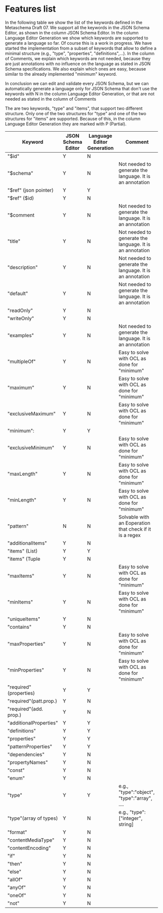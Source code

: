 # Features list

In the following table we show the list of the keywords defined in the Metaschema Draft 07.
We support all the keywords in the JSON Schema Editor, as shown in the column JSON Schema Editor.
In the column Language Editor Generation we show which keywords are supported to generate a language so far. Of course this is a work in progress.
We have started the implementation from a subset of keywords that allow to define a minimal structure (e.g., "type", "properties", "definitions",...).
In the column of Comments, we explain which keywords are not needed, because they are just annotations with no influence on the language as stated in
JSON  Schema specifications. We also explain which ones are easy, because similar to the already implemented "minimum" keyword.

In conclusion we can edit and validate every JSON Schema, but we can automatically generate a language only for JSON Schema that don't use
the keywords with N in the column Language Editor Generation, or that are not needed as stated in the column of Comments

The are two keywords, "type" and "items", that support two different structure. Only one of the two structures for "type" and one of the 
two structures for "items" are supported. Because of this, in the column Language Editor Generation they are marked with P (Partial).

|Keyword               |JSON Schema Editor   |Language Editor Generation| Comment|
|----------------------|---------------------|--------------------------|--------
|"$id"                 |Y                    |N                         | |
|"$schema"             |Y                    |N                         |Not needed to generate the language. It is an annotation|
|"$ref" (json pointer) |Y                    |Y                         ||
|"$ref"   ($id)        |Y                    |N                         ||
|"$comment             |Y                    |N                         |Not needed to generate the language. It is an annotation|
|"title"               |Y                    |N                         |Not needed to generate the language. It is an annotation|
|"description"         |Y                    |N                         |Not needed to generate the language. It is an annotation|
|"default"             |Y                    |N                         |Not needed to generate the language. It is an annotation|
|"readOnly"            |Y                    |N                         ||
|"writeOnly"           |Y                    |N                         ||
|"examples"            |Y                    |N                         |Not needed to generate the language. It is an annotation|
|"multipleOf"          |Y                    |N                         |Easy to solve with OCL as done for "minimum"|
|"maximum"             |Y                    |N                         |Easy to solve with OCL as done for "minimum"|
|"exclusiveMaximum"    |Y                    |N                         |Easy to solve with OCL as done for "minimum"|
|"minimum":            |Y                    |Y                         | |
|"exclusiveMinimum"    |Y                    |N                         |Easy to solve with OCL as done for "minimum"|
|"maxLength"           |Y                    |N                         |Easy to solve with OCL as done for "minimum"|
|"minLength"           |Y                    |N                         |Easy to solve with OCL as done for "minimum"|
|"pattern"             |N                    |N                         |Solvable with an Eoperation that check if it is a regex|
|"additionalItems"     |Y                    |N                         ||
|"items" (List)        |Y                    |Y                         ||
|"items" (Tuple        |Y                    |N                         ||
|"maxItems"            |Y                    |N                         |Easy to solve with OCL as done for "minimum"|
|"minItems"            |Y                    |N                         |Easy to solve with OCL as done for "minimum"|
|"uniqueItems"         |Y                    |N                         ||
|"contains"            |Y                    |N                         ||
|"maxProperties"       |Y                    |N                         |Easy to solve with OCL as done for "minimum"|
|"minProperties"       |Y                    |N                         |Easy to solve with OCL as done for "minimum"|
|"required"(properties)|Y                    |Y                         ||
|"required"(patt.prop.)|Y                    |N                         ||
|"required"(add. prop.)|Y                    |N                         ||
|"additionalProperties"|Y                    |Y                         | |
|"definitions"         |Y                    |Y                         | |
|"properties"          |Y                    |Y                         | |
|"patternProperties"   |Y                    |Y                         | |
|"dependencies"        |Y                    |N                         ||
|"propertyNames"       |Y                    |N                         ||
|"const"               |Y                    |N                         ||
|"enum"                |Y                    |N                         ||
|"type"                |Y                    |Y                         | e.g., "type":"object", "type":"array", .... |
|"type"(array of types)|Y                    |N                         | e.g., "type":["integer", string]|
|"format"              |Y                    |N                         ||
|"contentMediaType"    |Y                    |N                         ||
|"contentEncoding"     |Y                    |N                         ||
|"if"                  |Y                    |N                         ||
|"then"                |Y                    |N                         ||
|"else"                |Y                    |N                         ||
|"allOf"               |Y                    |N                         ||
|"anyOf"               |Y                    |N                         ||
|"oneOf"               |Y                    |N                         ||
|"not"                 |Y                    |N                         ||
